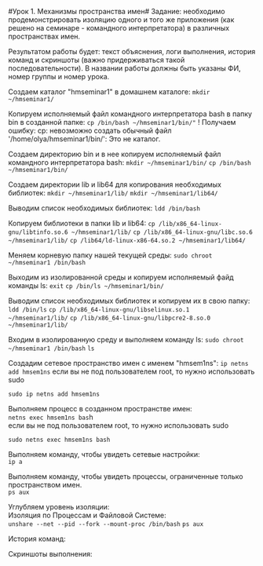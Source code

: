 #Урок 1. Механизмы пространства имен#
Задание: необходимо продемонстрировать изоляцию одного и того же приложения (как решено на семинаре - командного интерпретатора) в различных пространствах имен.

Результатом работы будет: текст объяснения, логи выполнения, история команд и скриншоты (важно придерживаться такой последовательности).
В названии работы должны быть указаны ФИ, номер группы и номер урока.

Cоздаем каталог "hmseminar1" в домашнем каталоге:
`mkdir ~/hmseminar1/`

Копируем исполняемый файл командного интерпретатора bash в папку bin в созданной папке:
`cp /bin/bash ~/hmseminar1/bin/"`
! Получаем ошибку: cp: невозможно создать обычный файл '/home/olya/hmseminar1/bin/': Это не каталог.

Создаем директорию bin и в нее копируем исполняемый файл командного интерпретатора bash:
`mkdir ~/hmseminar1/bin/`
`cp /bin/bash ~/hmseminar1/bin/`

Создаем директории lib и lib64 для копирования необходимых библиотек:
`mkdir ~/hmseminar1/lib/`
`mkdir ~/hmseminar1/lib64/`

Выводим список необходимыx библиотек:
`ldd /bin/bash`

Копируем библиотеки в папки lib и lib64:
`cp /lib/x86_64-linux-gnu/libtinfo.so.6 ~/hmseminar1/lib/`
`cp /lib/x86_64-linux-gnu/libc.so.6 ~/hmseminar1/lib/`
`cp /lib64/ld-linux-x86-64.so.2 ~/hmseminar1/lib64/`

Меняем корневую папку нашей текущей среды:
`sudo chroot ~/hmseminar1 /bin/bash`

Выходим из изолированной среды и копируем исполняемый файд команды ls:
`exit`
`cp /bin/ls ~/hmseminar1/bin/`

Выводим список необходимыx библиотек и копируем их в свою папку:
`ldd /bin/ls`
`cp /lib/x86_64-linux-gnu/libselinux.so.1  ~/hmseminar1/lib/`
`cp /lib/x86_64-linux-gnu/libpcre2-8.so.0  ~/hmseminar1/lib/`

Входим в изолированную среду и выполняем команду ls:
`sudo chroot ~/hmseminar1 /bin/bash`
`ls`











Создадим сетевое пространство имен с именем "hmsem1ns":
`ip netns add hmsem1ns`
если вы не под пользователем root, то нужно использовать sudo

`sudo ip netns add hmsem1ns` 

Выполняем процесс в созданном пространстве имен:  
`netns exec hmsem1ns bas`h  
если вы не под пользователем root, то нужно использовать sudo  

`sudo netns exec hmsem1ns bash`

Выполняем команду, чтобы увидеть сетевые настройки:  
`ip a`

Выполняем команду, чтобы увидеть процессы, ограниченные только пространством имен.  
`ps aux`

Углубляем уровень изоляции:  
Изоляция по Процессам и Файловой Системе:  
`unshare --net --pid --fork --mount-proc /bin/bash`
`ps aux`

История команд:


Скриншоты выполнения:

